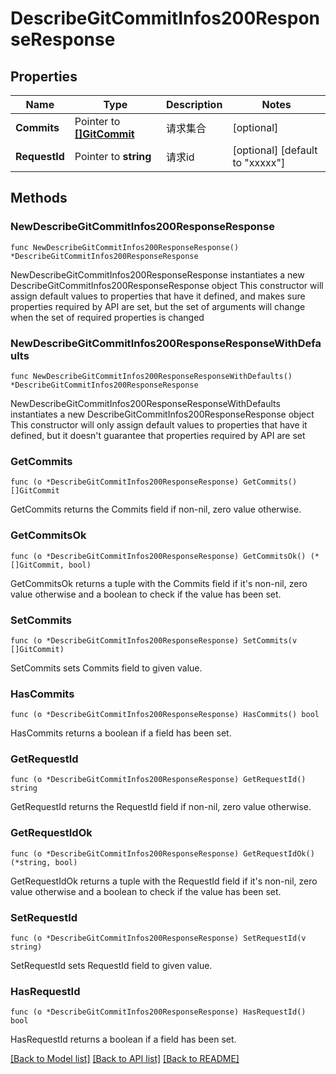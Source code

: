 # DescribeGitCommitInfos200ResponseResponse

## Properties

Name | Type | Description | Notes
------------ | ------------- | ------------- | -------------
**Commits** | Pointer to [**[]GitCommit**](GitCommit.md) | 请求集合 | [optional] 
**RequestId** | Pointer to **string** | 请求id | [optional] [default to "xxxxx"]

## Methods

### NewDescribeGitCommitInfos200ResponseResponse

`func NewDescribeGitCommitInfos200ResponseResponse() *DescribeGitCommitInfos200ResponseResponse`

NewDescribeGitCommitInfos200ResponseResponse instantiates a new DescribeGitCommitInfos200ResponseResponse object
This constructor will assign default values to properties that have it defined,
and makes sure properties required by API are set, but the set of arguments
will change when the set of required properties is changed

### NewDescribeGitCommitInfos200ResponseResponseWithDefaults

`func NewDescribeGitCommitInfos200ResponseResponseWithDefaults() *DescribeGitCommitInfos200ResponseResponse`

NewDescribeGitCommitInfos200ResponseResponseWithDefaults instantiates a new DescribeGitCommitInfos200ResponseResponse object
This constructor will only assign default values to properties that have it defined,
but it doesn't guarantee that properties required by API are set

### GetCommits

`func (o *DescribeGitCommitInfos200ResponseResponse) GetCommits() []GitCommit`

GetCommits returns the Commits field if non-nil, zero value otherwise.

### GetCommitsOk

`func (o *DescribeGitCommitInfos200ResponseResponse) GetCommitsOk() (*[]GitCommit, bool)`

GetCommitsOk returns a tuple with the Commits field if it's non-nil, zero value otherwise
and a boolean to check if the value has been set.

### SetCommits

`func (o *DescribeGitCommitInfos200ResponseResponse) SetCommits(v []GitCommit)`

SetCommits sets Commits field to given value.

### HasCommits

`func (o *DescribeGitCommitInfos200ResponseResponse) HasCommits() bool`

HasCommits returns a boolean if a field has been set.

### GetRequestId

`func (o *DescribeGitCommitInfos200ResponseResponse) GetRequestId() string`

GetRequestId returns the RequestId field if non-nil, zero value otherwise.

### GetRequestIdOk

`func (o *DescribeGitCommitInfos200ResponseResponse) GetRequestIdOk() (*string, bool)`

GetRequestIdOk returns a tuple with the RequestId field if it's non-nil, zero value otherwise
and a boolean to check if the value has been set.

### SetRequestId

`func (o *DescribeGitCommitInfos200ResponseResponse) SetRequestId(v string)`

SetRequestId sets RequestId field to given value.

### HasRequestId

`func (o *DescribeGitCommitInfos200ResponseResponse) HasRequestId() bool`

HasRequestId returns a boolean if a field has been set.


[[Back to Model list]](../README.md#documentation-for-models) [[Back to API list]](../README.md#documentation-for-api-endpoints) [[Back to README]](../README.md)


